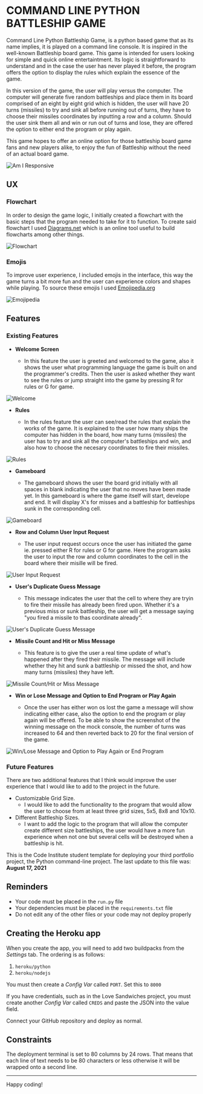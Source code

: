 # COMMAND LINE PYTHON BATTLESHIP GAME

Command Line Python Battleship Game, is a python based game that as its name implies, it is played on a command line console. It is inspired in the well-known Battleship board game. This game is intended for users looking for simple and quick online entertaintment. Its logic is straightforward to understand and in the case the user has never played it before, the program offers the option to display the rules which explain the essence of the game.

In this version of the game, the user will play versus the computer. The computer will generate five random battleships and place them in its board comprised of an eight by eight grid which is hidden, the user will have 20 turns (missiles) to try and sink all before running out of turns, they have to choose their missiles coordinates by inputting a row and a column. Should the user sink them all and win or run out of turns and lose, they are offered the option to either end the program or play again.

This game hopes to offer an online option for those battleship board game fans and new players alike, to enjoy the fun of Battleship without the need of an actual board game.

![Am I Responsive](documentation/am-i-responsive.png)

## UX

### Flowchart

In order to design the game logic, I initially created a flowchart with the basic steps that the program needed to take for it to function. To create said flowchart I used [Diagrams.net](https://app.diagrams.net/) which is an online tool useful to build flowcharts among other things.

![Flowchart](documentation/game-flowchart.png)

### Emojis

To improve user experience, I included emojis in the interface, this way the game turns a bit more fun and the user can experience colors and shapes while playing. To source these emojis I used [Emojipedia.org](https://emojipedia.org/)

![Emojipedia](documentation/emojipedia.png)

## Features

### Existing Features

- **Welcome Screen**

    - In this feature the user is greeted and welcomed to the game, also it shows the user what programming language the game is built on and the programmer's credits. Then the user is asked whether they want to see the rules or jump straight into the game by pressing R for rules or G for game.

![Welcome](documentation/welcome-message.png)

- **Rules**

    - In the rules feature the user can see/read the rules that explain the works of the game. It is explained to the user how many ships the computer has hidden in the board, how many turns (missiles) the user has to try and sink all the computer's battleships and win, and also how to choose the necesary coordinates to fire their missiles.

![Rules](documentation/rules.png)

- **Gameboard**

    - The gameboard shows the user the board grid initialiy with all spaces in blank indicating the user that no moves have been made yet. In this gameboard is where the game itself will start, develope and end. It will display X's for misses and a battleship for battleships sunk in the corresponding cell.

![Gameboard](documentation/gameboard.png)

- **Row and Column User Input Request**

    - The user input request occurs once the user has initiated the game ie. pressed either R for rules or G for game. Here the program asks the user to input the row and column coordinates to the cell in the board where their misille will be fired.

![User Input Request](documentation/user-input-request.png)

- **User's Duplicate Guess Message**

    - This message indicates the user that the cell to where they are tryin to fire their missile has already been fired upon. Whether it's a previous miss or sunk battleship, the user will get a message saying "you fired a missile to thas coordinate already".

![User's Duplicate Guess Message](documentation/user-duplicate-guess-message.png)

- **Missile Count and Hit or Miss Message**

    - This feature is to give the user a real time update of what's happened after they fired their missile. The message will include whether they hit and sunk a battleship or missed the shot, and how many turns (missiles) they have left.

![Missile Count/Hit or Miss Message](documentation/missile-count-hit-miss-message.png)

- **Win or Lose Message and Option to End Program or Play Again**

    - Once the user has either won os lost the game a message will show indicating either case, also the option to end the program or play again will be offered. To be able to show the screenshot of the winning message on the mock console, the number of turns was increased to 64 and then reverted back to 20 for the final version of the game.

![Win/Lose Message and Option to Play Again or End Program](documentation/win-lose-message-option-play-again.png)

### Future Features

There are two additional features that I think would improve the user experience that I would like to add to the project in the future.

- Customizable Grid Size.
    - I would like to add the functionality to the program that would allow the user to choose from at least three grid sizes, 5x5, 8x8 and 10x10.
- Different Battleship Sizes.
    - I want to add the logic to the program that will allow the computer create different size battleships, the user would have a more fun experience when not one but several cells will be destroyed when a battleship is hit.


This is the Code Institute student template for deploying your third portfolio project, the Python command-line project. The last update to this file was: **August 17, 2021**

## Reminders

* Your code must be placed in the `run.py` file
* Your dependencies must be placed in the `requirements.txt` file
* Do not edit any of the other files or your code may not deploy properly

## Creating the Heroku app

When you create the app, you will need to add two buildpacks from the _Settings_ tab. The ordering is as follows:

1. `heroku/python`
2. `heroku/nodejs`

You must then create a _Config Var_ called `PORT`. Set this to `8000`

If you have credentials, such as in the Love Sandwiches project, you must create another _Config Var_ called `CREDS` and paste the JSON into the value field.

Connect your GitHub repository and deploy as normal.

## Constraints

The deployment terminal is set to 80 columns by 24 rows. That means that each line of text needs to be 80 characters or less otherwise it will be wrapped onto a second line.

-----
Happy coding!